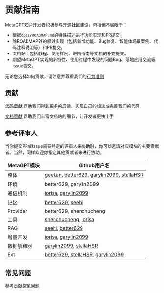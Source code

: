 # 贡献指南

MetaGPT欢迎开发者积极参与开源社区建设，包括但不局限于：

- 根据`docs/ROADMAP.md`的特性描述进行功能实现和PR提交。
- 除ROADMAP外的额外实现（包括新增功能、Bug修复、智能体场景案例、代码注释说明等）和PR提交。
- 文档站上包括教程、使用样例、进阶指南等文档的补充提交。
- 期望MetaGPT实现的新特性、使用过程中发现的问题Bug、落地应用交流等Issue提交。

无论您选择如何贡献，请注意并尊重我们的[行为准则](https://docs.deepwisdom.ai/main/zh/guide/contribution/code_of_conduct.html)

## 贡献

[代码贡献](guideline/code_contribution.md) 帮助我们得到更多的反馈、实现自己的想法或完善我们的代码

[文档贡献](guideline/doc_contribution.md) 帮助我们丰富文档站的细节，让开发者更快上手

## 参考评审人

当你提交PR或Issue需要特定的评审人来协助时，你可以邀请对应模块的主要贡献者。当然，同样欢迎你指定其他贡献者来进行协助。

| MetaGPT模块 | Github用户名                                                                                                                                                             |
| ----------- | ------------------------------------------------------------------------------------------------------------------------------------------------------------------------ |
| 整体        | [geekan](https://github.com/geekan), [better629](https://github.com/better629), [garylin2099](https://github.com/garylin2099), [stellaHSR](https://github.com/stellaHSR) |
| 环境        | [better629](https://github.com/better629), [garylin2099](https://github.com/garylin2099)                                                                                 |
| 通信机制    | [iorisa](https://github.com/iorisa), [garylin2099](https://github.com/garylin2099)                                                                                       |
| 记忆        | [better629](https://github.com/better629), [seehi](https://github.com/seehi)                                                                                             |
| Provider    | [better629](https://github.com/better629), [shenchucheng](https://github.com/shenchucheng)                                                                               |
| 工具        | [shenchucheng](https://github.com/shenchucheng), [iorisa](https://github.com/iorisa)                                                                                     |
| RAG         | [seehi](https://github.com/seehi), [better629](https://github.com/better629)                                                                                             |
| 增量开发    | [iorisa](https://github.com/iorisa), [garylin2099](https://github.com/garylin2099)                                                                                       |
| 数据解释器  | [garylin2099](https://github.com/garylin2099), [stellaHSR](https://github.com/stellaHSR)                                                                                 |
| Ext         | [better629](https://github.com/better629), [stellaHSR](https://github.com/stellaHSR), [garylin2099](https://github.com/garylin2099)                                      |

## 常见问题

参考[贡献常见问题](https://docs.deepwisdom.ai/main/zh/guide/contribution/faq.html)

